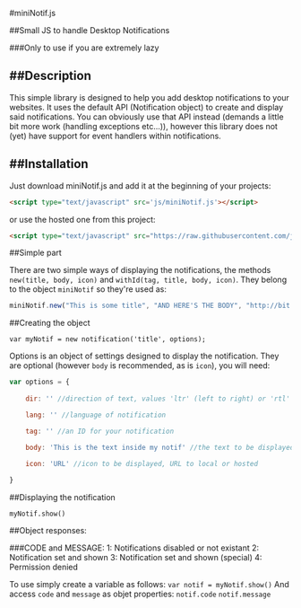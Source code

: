 #miniNotif.js

##Small JS to handle Desktop Notifications

###Only to use if you are extremely lazy

##Description
----
This simple library is designed to help you add desktop notifications to your websites. It uses the default API (Notification object) to create and display said notifications.
You can obviously use that API instead (demands a little bit more work (handling exceptions etc...)), however this library does not (yet) have support for event handlers within
notifications.

##Installation
----
Just download miniNotif.js and add it at the beginning of your projects:
```html
<script type="text/javascript" src='js/miniNotif.js'></script>
```
or use the hosted one from this project:
```html
<script type="text/javascript" src="https://raw.githubusercontent.com/jsmrcaga/miniNotif/master/miniNotif.js"></script>
```

##Simple part

There are two simple ways of displaying the notifications, the methods `new(title, body, icon)` and `withId(tag, title, body, icon)`.
They belong to the object `miniNotif` so they're used as:
```javascript
miniNotif.new("This is some title", "AND HERE'S THE BODY", "http://bit.ly/1CYSdFQ");
```


##Creating the object

`var myNotif = new notification('title', options);`

Options is an object of settings designed to display the notification. They are optional (however `body` is recommended, as is `icon`), you will need:

```javascript
var options = {
	
	dir: '' //direction of text, values 'ltr' (left to right) or 'rtl' (right to left)

	lang: '' //language of notification

	tag: '' //an ID for your notification

	body: 'This is the text inside my notif' //the text to be displayed in your notification

	icon: 'URL' //icon to be displayed, URL to local or hosted
	
}

```
##Displaying the notification

`myNotif.show()`

##Object responses:

###CODE and MESSAGE:
	1: Notifications disabled or not existant
	2: Notification set and shown
	3: Notification set and shown (special)
	4: Permission denied

To use simply create a variable as follows:
	`var notif = myNotif.show()`
And access `code` and `message` as objet properties:
	`notif.code`
	`notif.message`